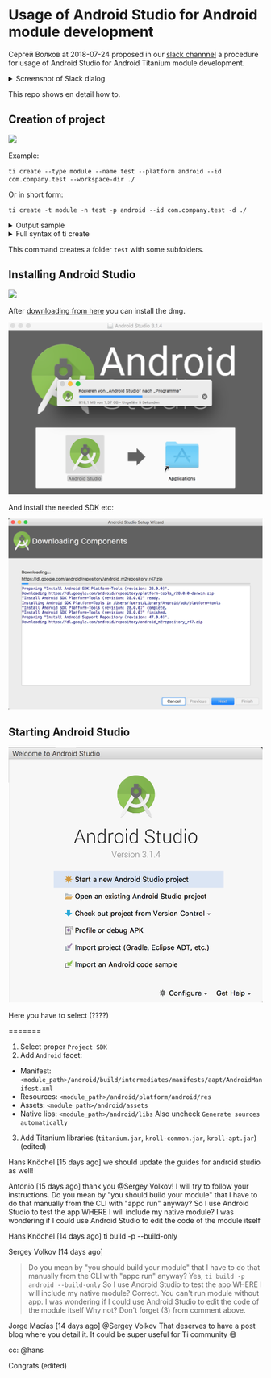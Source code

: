 # Usage of Android Studio for Android module development

Сергей Волков at 2018-07-24 proposed in our [slack channnel](https://ti-slack.slack.com/) a procedure for usage of Android Studio for Android Titanium module development. 

<details><summary>Screenshot of Slack dialog</summary>
<img src="https://raw.githubusercontent.com/AppWerft/Titanium-AndroidStudio/master/screens/%D0%A1%D0%B5%D1%80%D0%B3%D0%B5%D0%B9_%D0%92%D0%BE%D0%BB%D0%BA%D0%BE%D0%B2.png" width=700 />
</details>

This repo shows en detail how to.

## Creation of project
<img src="https://www.cloudcms.com/images/quickstarts/titanium/titanium.206f8815.png" width=100 />

Example:
```
ti create --type module --name test --platform android --id com.company.test --workspace-dir ./ 
```

Or in short form:
```
ti create -t module -n test -p android --id com.company.test -d ./
```

<details><summary>Output sample</summary>

```
Please report bugs to http://jira.appcelerator.org/

[INFO]  Creating module project
[INFO]  Template directory: /Library/Application Support/Titanium/mobilesdk/osx/5.5.1.GA/templates/module/default
[DEBUG] Copying /Library/Application Support/Titanium/mobilesdk/osx/5.5.1.GA/templates/module/default/template/LICENSE => /Users/fuerst/Desktop/AndroidStudioTitanium/test/LICENSE
[DEBUG] Copying /Library/Application Support/Titanium/mobilesdk/osx/5.5.1.GA/templates/module/default/template/README.ejs => /Users/fuerst/Desktop/AndroidStudioTitanium/test/README
[DEBUG] Copying /Library/Application Support/Titanium/mobilesdk/osx/5.5.1.GA/templates/module/default/template/assets/README.ejs => /Users/fuerst/Desktop/AndroidStudioTitanium/test/assets/README
[DEBUG] Copying /Library/Application Support/Titanium/mobilesdk/osx/5.5.1.GA/templates/module/default/template/documentation/index.md.ejs => /Users/fuerst/Desktop/AndroidStudioTitanium/test/documentation/index.md
[DEBUG] Copying /Library/Application Support/Titanium/mobilesdk/osx/5.5.1.GA/templates/module/default/template/example/app.js.ejs => /Users/fuerst/Desktop/AndroidStudioTitanium/test/example/app.js
[DEBUG] Detecting Android environment...
[INFO]  Copying android platform resources
[DEBUG] Copying /Library/Application Support/Titanium/mobilesdk/osx/5.5.1.GA/android/templates/module/default/template/android/.classpath.ejs => /Users/fuerst/Desktop/AndroidStudioTitanium/test/android/.classpath
[DEBUG] Copying /Library/Application Support/Titanium/mobilesdk/osx/5.5.1.GA/android/templates/module/default/template/android/.project.ejs => /Users/fuerst/Desktop/AndroidStudioTitanium/test/android/.project
[DEBUG] Copying /Library/Application Support/Titanium/mobilesdk/osx/5.5.1.GA/android/templates/module/default/template/android/.settings/org.eclipse.jdt.apt.core.prefs.ejs => /Users/fuerst/Desktop/AndroidStudioTitanium/test/android/.settings/org.eclipse.jdt.apt.core.prefs
[DEBUG] Copying /Library/Application Support/Titanium/mobilesdk/osx/5.5.1.GA/android/templates/module/default/template/android/.settings/org.eclipse.jdt.core.prefs => /Users/fuerst/Desktop/AndroidStudioTitanium/test/android/.settings/org.eclipse.jdt.core.prefs
[DEBUG] Copying /Library/Application Support/Titanium/mobilesdk/osx/5.5.1.GA/android/templates/module/default/template/android/Resources/README.md => /Users/fuerst/Desktop/AndroidStudioTitanium/test/android/Resources/README.md
[DEBUG] Copying /Library/Application Support/Titanium/mobilesdk/osx/5.5.1.GA/android/templates/module/default/template/android/build.properties.ejs => /Users/fuerst/Desktop/AndroidStudioTitanium/test/android/build.properties
[DEBUG] Copying /Library/Application Support/Titanium/mobilesdk/osx/5.5.1.GA/android/templates/module/default/template/android/build.xml.ejs => /Users/fuerst/Desktop/AndroidStudioTitanium/test/android/build.xml
[DEBUG] Copying /Library/Application Support/Titanium/mobilesdk/osx/5.5.1.GA/android/templates/module/default/template/android/lib/README => /Users/fuerst/Desktop/AndroidStudioTitanium/test/android/lib/README
[DEBUG] Copying /Library/Application Support/Titanium/mobilesdk/osx/5.5.1.GA/android/templates/module/default/template/android/manifest.ejs => /Users/fuerst/Desktop/AndroidStudioTitanium/test/android/manifest
[DEBUG] Copying /Library/Application Support/Titanium/mobilesdk/osx/5.5.1.GA/android/templates/module/default/template/android/platform/README.md => /Users/fuerst/Desktop/AndroidStudioTitanium/test/android/platform/README.md
[DEBUG] Copying /Library/Application Support/Titanium/mobilesdk/osx/5.5.1.GA/android/templates/module/default/template/android/src/{{ModuleIdAsFolder}}/ExampleProxy.java.ejs => /Users/fuerst/Desktop/AndroidStudioTitanium/test/android/src/com/company/test/ExampleProxy.java
[DEBUG] Copying /Library/Application Support/Titanium/mobilesdk/osx/5.5.1.GA/android/templates/module/default/template/android/src/{{ModuleIdAsFolder}}/{{ModuleNameCamel}}Module.java.ejs => /Users/fuerst/Desktop/AndroidStudioTitanium/test/android/src/com/company/test/TestModule.java
[DEBUG] Copying /Library/Application Support/Titanium/mobilesdk/osx/5.5.1.GA/android/templates/module/default/template/android/timodule.xml => /Users/fuerst/Desktop/AndroidStudioTitanium/test/android/timodule.xml
[INFO]  Project created successfully in 1s 318ms
```
</details>

<details><summary>Full syntax of ti create</summary>

```
fuerst$ ti create -help
Titanium Command-Line Interface, CLI version 5.0.11, Titanium SDK version 5.5.1.GA
Copyright (c) 2012-2015, Appcelerator, Inc.  All Rights Reserved.

Please report bugs to http://jira.appcelerator.org/

Usage: titanium create --type <value> [--force] [--log-level <level>]

Creates a new Titanium application, native module, or Apple Watch™ app.

Apple, iPhone, and iPad are registered trademarks of Apple Inc. Apple Watch is a trademark of Apple
Inc.

Android is a trademark of Google Inc.

Create Flags:
   -f, --force   force project creation even if path already exists 
 
Create Options:
   --log-level <level>   minimum logging level  [trace, debug, info, warn, error]
   -t, --type <value>    the type of project to create  [app, applewatch, module]
 
Create --type=app Options:
   --id <value>                  the App ID in the format 'com.companyname.appname'
   --template <value>            the name of the project template, path to template dir, path to zip
                                 file, or url to zip file  [default: default]
   -d, --workspace-dir <value>   the directory to place the project in
   -n, --name <value>            the name of the project
   -p, --platforms <value>       one or more target platforms.  [all, android, mobileweb, iphone,
                                 ipad, windows]
   -u, --url <value>             your company/personal URL
 
Create --type=applewatch Options:
   --template <value>          the name of the project template, path to template dir, path to zip
                               file, or url to zip file  [default: watchos2-swift]
   -d, --project-dir <value>   the directory containing the project  [default: .]
   -n, --name <value>          the name of the watch app
 
Create --type=module Options:
   --id <value>                  the App ID in the format 'com.companyname.appname'
   --template <value>            the name of the project template, path to template dir, path to zip
                                 file, or url to zip file  [default: default]
   -d, --workspace-dir <value>   the directory to place the project in
   -n, --name <value>            the name of the project
   -p, --platforms <value>       one or more target platforms.  [all, android, mobileweb, ios,
                                 windows]
 
Global Flags:
   --no-banner          disable Titanium version banner 
   --no-colors          disable colors 
   --no-progress-bars   disable progress bars 
   --no-prompt          disable interactive prompting 
   -h, --help           displays help 
   -q, --quiet          suppress all output 
   -v, --version        displays the current version 
 
Global Options:
   --config <json>        serialized JSON string to mix into CLI config
   --config-file <file>   path to CLI config file  [default: /Users/fuerst/.titanium/config.json]
   -s, --sdk <version>    Titanium SDK version to use to bootstrap SDK-level commands and parse the
                          tiapp.xml; actual Titanium SDK used determined by <sdk-version> in the
                          tiapp.xml  [default: latest]
```

</details>


This command creates a folder `test` with some subfolders.

## Installing Android Studio

<img src="https://upload.wikimedia.org/wikipedia/commons/thumb/3/34/Android_Studio_icon.svg/1200px-Android_Studio_icon.svg.png" width= 90 />

After [downloading from here](https://developer.android.com/studio/install) you can install the dmg.

<img src="https://raw.githubusercontent.com/AppWerft/Titanium-AndroidStudio/master/screens/Install.png" width=700 />

And install the needed SDK etc:

<img src="https://raw.githubusercontent.com/AppWerft/Titanium-AndroidStudio/master/screens/Components.png" width=700 />



## Starting Android Studio

<img src="https://raw.githubusercontent.com/AppWerft/Titanium-AndroidStudio/master/screens/Studio.png" width=700 />

Here you have to select (????)

=======

1. Select proper `Project SDK`
2. Add `Android` facet:
-  Manifest: `<module_path>/android/build/intermediates/manifests/aapt/AndroidManifest.xml`
- Resources: `<module_path>/android/platform/android/res`
- Assets: `<module_path>/android/assets`
- Native libs: `<module_path>/android/libs`
Also uncheck `Generate sources automatically`
3. Add Titanium libraries (`titanium.jar`, `kroll-common.jar`, `kroll-apt.jar`) (edited)
 


Hans Knöchel [15 days ago]
we should update the guides for android studio as well!


Antonio [15 days ago]
thank you @Sergey Volkov! I will try to follow your instructions. Do you mean by "you should build your module" that I have to do that manually from the CLI with "appc run" anyway? So I use Android Studio to test the app WHERE I will include my native module? I was wondering if I could use Android Studio to edit the code of the module itself


Hans Knöchel [14 days ago]
ti build -p --build-only


Sergey Volkov [14 days ago]
>Do you mean by "you should build your module" that I have to do that manually from the CLI with "appc run" anyway?
Yes, `ti build -p android --build-only`
>So I use Android Studio to test the app WHERE I will include my native module?
Correct. You can't run module without app.
>I was wondering if I could use Android Studio to edit the code of the module itself
Why not? Don't forget (3) from comment above.


Jorge Macías [14 days ago]
@Sergey Volkov That deserves to have a post blog where you detail it. It could be super useful for Ti community :smile:

cc: @hans

Congrats (edited)
